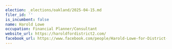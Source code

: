 ```yaml
---
election: _elections/oakland/2025-04-15.md
filer_id: ''
is_incumbent: false
name: Harold Lowe
occupation: Financial Planner/Consultant
website_url: https://haroldfordistrict2.com/
facebook_url: https://www.facebook.com/people/Harold-Lowe-for-District-2-City-Council/100084465441014/
---
```

